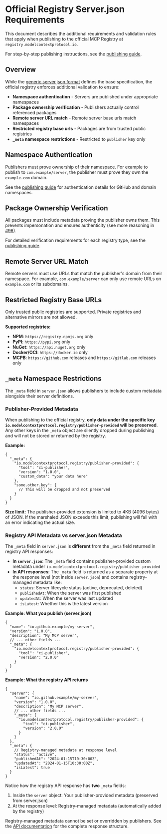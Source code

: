 # Official Registry Server.json Requirements

This document describes the additional requirements and validation rules that apply when publishing to the official MCP Registry at `registry.modelcontextprotocol.io`.

For step-by-step publishing instructions, see the [publishing guide](../../guides/publishing/publish-server.md).

## Overview

While the [generic server.json format](./generic-server-json.md) defines the base specification, the official registry enforces additional validation to ensure:

- **Namespace authentication** - Servers are published under appropriate namespaces
- **Package ownership verification** - Publishers actually control referenced packages
- **Remote server URL match** - Remote server base urls match namespaces
- **Restricted registry base urls** - Packages are from trusted public registries
- **`_meta` namespace restrictions** - Restricted to `publisher` key only

## Namespace Authentication

Publishers must prove ownership of their namespace. For example to publish to `com.example/server`, the publisher must prove they own the `example.com` domain.

See the [publishing guide](../../guides/publishing/publish-server.md) for authentication details for GitHub and domain namespaces.

## Package Ownership Verification

All packages must include metadata proving the publisher owns them. This prevents impersonation and ensures authenticity (see more reasoning in [#96](https://github.com/modelcontextprotocol/registry/issues/96)).

For detailed verification requirements for each registry type, see the [publishing guide](../../guides/publishing/publish-server.md).

## Remote Server URL Match

Remote servers must use URLs that match the publisher's domain from their namespace. For example, `com.example/server` can only use remote URLs on `example.com` or its subdomains.

## Restricted Registry Base URLs

Only trusted public registries are supported. Private registries and alternative mirrors are not allowed.

**Supported registries:**
- **NPM**: `https://registry.npmjs.org` only
- **PyPI**: `https://pypi.org` only  
- **NuGet**: `https://api.nuget.org` only
- **Docker/OCI**: `https://docker.io` only
- **MCPB**: `https://github.com` releases and `https://gitlab.com` releases only

## `_meta` Namespace Restrictions

The `_meta` field in `server.json` allows publishers to include custom metadata alongside their server definitions.

### Publisher-Provided Metadata

When publishing to the official registry, **only data under the specific key `io.modelcontextprotocol.registry/publisher-provided` will be preserved**. Any other keys in the `_meta` object are silently dropped during publishing and will not be stored or returned by the registry.

**Example:**

```jsonc
{
  "_meta": {
    "io.modelcontextprotocol.registry/publisher-provided": {
      "tool": "ci-publisher",
      "version": "1.0.0",
      "custom_data": "your data here"
    },
    "some.other.key": {
      // This will be dropped and not preserved
    }
  }
}
```

**Size limit:** The publisher-provided extension is limited to 4KB (4096 bytes) of JSON. If the marshaled JSON exceeds this limit, publishing will fail with an error indicating the actual size.

### Registry API Metadata vs server.json Metadata

The `_meta` field in `server.json` is **different** from the `_meta` field returned in registry API responses:

- **In `server.json`**: The `_meta` field contains publisher-provided custom metadata under `io.modelcontextprotocol.registry/publisher-provided`
- **In API responses**: The `_meta` field is returned as a separate property at the response level (not inside `server.json`) and contains registry-managed metadata like:
  - `status`: Server lifecycle status (active, deprecated, deleted)
  - `publishedAt`: When the server was first published
  - `updatedAt`: When the server was last updated
  - `isLatest`: Whether this is the latest version

**Example: What you publish (server.json)**

```jsonc
{
  "name": "io.github.example/my-server",
  "version": "1.0.0",
  "description": "My MCP server",
  // ... other fields ...
  "_meta": {
    "io.modelcontextprotocol.registry/publisher-provided": {
      "tool": "ci-publisher",
      "version": "2.0.0"
    }
  }
}
```

**Example: What the registry API returns**

```jsonc
{
  "server": {
    "name": "io.github.example/my-server",
    "version": "1.0.0",
    "description": "My MCP server",
    // ... other fields ...
    "_meta": {
      "io.modelcontextprotocol.registry/publisher-provided": {
        "tool": "ci-publisher",
        "version": "2.0.0"
      }
    }
  },
  "_meta": {
    // Registry-managed metadata at response level
    "status": "active",
    "publishedAt": "2024-01-15T10:30:00Z",
    "updatedAt": "2024-01-15T10:30:00Z",
    "isLatest": true
  }
}
```

Notice how the registry API response has **two** `_meta` fields:
1. Inside the `server` object: Your publisher-provided metadata (preserved from server.json)
2. At the response level: Registry-managed metadata (automatically added by the registry)

Registry-managed metadata cannot be set or overridden by publishers. See the [API documentation](../api/generic-registry-api.md) for the complete response structure.
